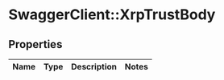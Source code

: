 # SwaggerClient::XrpTrustBody

## Properties
Name | Type | Description | Notes
------------ | ------------- | ------------- | -------------

